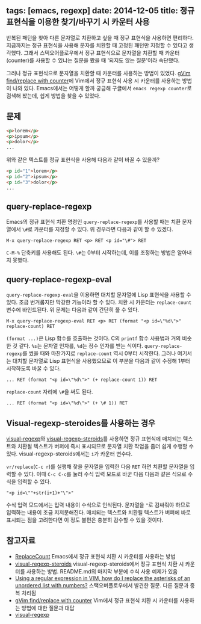 tags: [emacs, regexp]
date: 2014-12-05
title: 정규 표현식을 이용한 찾기/바꾸기 시 카운터 사용
---

반복된 패턴을 찾아 다른 문자열로 치환하고 싶을 때 정규 표현식을 사용하면 편리하다. 지금까지는 정규 표현식을 사용해 문자를 치환할 때 고정된 패턴만 지정할 수 있다고 생각했다. 그래서 스택오어플로우에서 정규 표현식으로 문자열을 치환할 때 카운터(counter)를 사용할 수 있냐는 질문을 봤을 때 '되지도 않는 질문'이라 속단했다.<!--more-->

그러나 정규 표현식으로 문자열을 치환할 때 카운터를 사용하는 방법이 있었다. [gVim find/replace with counter](http://stackoverflow.com/questions/5942360/gvim-find-replace-with-counter)에 Vim에서 정규 표현식 사용 시 카운터를 사용하는 방법이 나와 있다. Emacs에서는 어떻게 할까 궁금해 구글에서 `emacs regexp counter`로 검색해 봤는데, 쉽게 방법을 찾을 수 있었다.

## 문제
``` html
<p>lorem</p>
<p>ipsum</p>
<p>dolor</p>
...
```

위와 같은 텍스트를 정규 표현식을 사용해 다음과 같이 바꿀 수 있을까?

``` html
<p id="1">lorem</p>
<p id="2">ipsum</p>
<p id="3">dolor</p>
...
```

## query-replace-regexp
Emacs의 정규 표현식 치환 명령인 `query-replace-regexp`를 사용할 때는 치환 문자열에서 `\#`로 카운터를 지정할 수 있다. 위 경우라면 다음과 같이 할 수 있겠다.

```
M-x query-replace-regexp RET <p> RET <p id="\#"> RET
```

`C-M-%` 단축키를 사용해도 된다. `\#`는 0부터 시작하는데, 이를 조정하는 방법은 알아내지 못했다.

## query-replace-regexp-eval
`query-replace-regexp-eval`을 이용하면 대치할 문자열에 Lisp 표현식을 사용할 수 있다. 조금 번거롭지만 막강한 기능이라 할 수 있다. 치환 시 카운터는 `replace-count` 변수에 바인드된다. 위 문제는 다음과 같이 간단히 풀 수 있다.

```
M-x query-replace-regexp-eval RET <p> RET (format "<p id=\"%d\">" replace-count) RET
```

`(format ...)`은 Lisp 함수를 호출하는 것이다. C의 `printf` 함수 사용법과 거의 비슷한 것 같다. `%s`는 문자열 인자를, `%d`는 정수 인자를 받는 식이다. `query-replace-regexp`를 썼을 때와 마찬가지로 `replace-count` 역시 0부터 시작한다. 그러나 여기서는 대치할 문자열로 Lisp 표현식을 사용했으므로 이 부분을 다음과 같이 수정해 1부터 시작하도록 바꿀 수 있다.

```
... RET (format "<p id=\"%d\">" (+ replace-count 1)) RET
```

`replace-count` 자리에 `\#`을 써도 된다.

```
... RET (format "<p id=\"%d\">" (+ \# 1)) RET
```

## Visual-regexp-steroides를 사용하는 경우
[visual-regexp](https://github.com/benma/visual-regexp.el)와 [visual-regexp-steroids](https://github.com/benma/visual-regexp-steroids.el/)를 사용하면 정규 표현식에 매치되는 텍스트와 치환될 텍스트가 버퍼에 즉시 표시되므로 문자열 치환 작업을 좀더 쉽게 수행할 수 있다. visual-regexp-steroids에서는 `i`가 카운터 변수다.

`vr/replace`(`C-c r`)를 실행해 찾을 문자열을 입력한 다음 `RET` 하면 치환할 문자열을 입력할 수 있다. 이때 `C-c C-c`를 눌러 수식 입력 모드로 바꾼 다음 다음과 같은 식으로 수식을 입력할 수 있다.

```
"<p id=\""+str(i+1)+"\">"
```

수식 입력 모드에서는 입력 내용이 수식으로 인식된다. 문자열을 `"`로 감싸줘야 하므로 입력하는 내용이 조금 지저분해진다. 매치되는 텍스트와 치환될 텍스트가 버퍼에 바로 표시되는 점을 고려한다면 이 정도 불편은 충분히 감수할 수 있을 것이다.

## 참고자료
* [ReplaceCount](http://www.emacswiki.org/emacs/ReplaceCount) Emacs에서 정규 표현식 치환 시 카운터를 사용하는 방법
* [visual-regexp-steroids](https://github.com/benma/visual-regexp-steroids.el/) visual-regexp-steroids에서 정규 표현식 치환 시 카운터를 사용하는 방법. README.md의 마지막 부분에 수식 사용 예제가 있음
* [Using a regular expression in VIM, how do I replace the asterisks of an unordered list with numbers?](http://stackoverflow.com/questions/27308231/using-a-regular-expression-in-vim-how-do-i-replace-the-asterisks-of-an-unordere) 스택오버플로우에서 발견한 질문. 다른 질문과 중복 처리됨
* [gVim find/replace with counter](http://stackoverflow.com/questions/5942360/gvim-find-replace-with-counter) Vim에서 정규 표현식 치환 시 카운터를 사용하는 방법에 대한 질문과 대답
* [visual-regexp](/2014/04/25/visual-regexp/)
